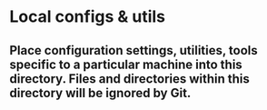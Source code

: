 # Local configs & utils

## Place configuration settings, utilities, tools specific to a particular machine into this directory. Files and directories within this directory will be ignored by Git.
